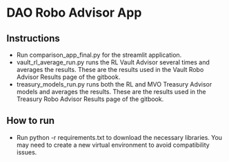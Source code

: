 # DAO Robo Advisor App

## Instructions

* Run comparison\_app\_final.py for the streamlit application.
* vault\_rl\_average\_run.py runs the RL Vault Advisor several times and averages the results.  These are the results used in the Vault Robo Advisor Results page of the gitbook.
* treasury\_models\_run.py runs both the RL and MVO Treasury Advisor models and averages the results.  These are the results used in the Treasury Robo Advisor Results page of the gitbook.

## How to run

* Run python -r requirements.txt to download the necessary libraries. You may need to create a new virtual environment to avoid compatibility issues.
